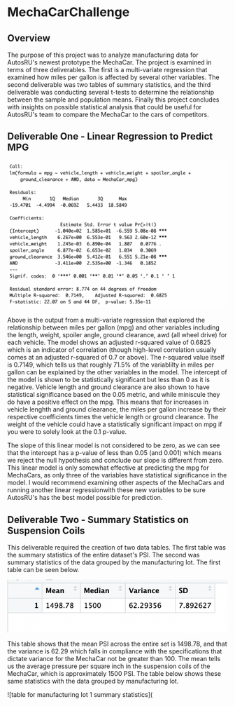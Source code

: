 # MechaCarChallenge
## Overview 
The purpose of this project was to analyze manufacturing data for AutosRU's newest prototype the MechaCar. The project is examined in terms of three deliverables. The first is a multi-variate regression that examined how miles per gallon is affected by several other variables. The second deliverable was two tables of summary statistics, and the third deliverable was conducting several t-tests to determine the relationship between the sample and population means. Finally this project concludes with insights on possible statistical analysis that could be useful for AutosRU's team to compare the MechaCar to the cars of competitors. 

## Deliverable One - Linear Regression to Predict MPG

![regression](https://github.com/kaileyosha/MechaCarChallenge/blob/011aec7dff75a0ca05e975a171b829868b5b34e6/MechaCarChallenge/Images/regression.png)

Above is the output from a multi-variate regression that explored the relationship between miles per gallon (mpg) and other variables including the length, weight, spoiler angle, ground clearance, awd (all wheel drive) for each vehicle. The model shows an adjusted r-squared value of 0.6825 which is an indicator of correlation (though high-level correlation usually comes at an adjusted r-squared of 0.7 or above). The r-squared value itself is 0.7149, which tells us that roughly 71.5% of the variablilty in miles per gallon can be explained by the other variables in the model. The intercept of the model is shown to be statistically significant but less than 0 as it is negative. Vehicle length and ground clearance are also shown to have statistical significance based on the 0.05 metric, and while miniscule they do have a positive effect on the mpg. This means that for increases in vehicle lenghth and ground clearance, the miles per gallon increase by their respective coefficients times the vehicle length or ground clearance. The weight of the vehicle could have a statistically significant impact on mpg if you were to solely look at the 0.1 p-value. 

The slope of this linear model is not considered to be zero, as we can see that the intercept has a p-value of less than 0.05 (and 0.001) which means we reject the null hypothesis and conclude our slope is different from zero. This linear model is only somewhat effective at predicting the mpg for MechaCars, as only three of the variables have statistical significance in the model. I would recommend examining other aspects of the MechaCars and running another linear regressionwith these new variables to be sure AutosRU's has the best model possible for prediction. 

## Deliverable Two - Summary Statistics on Suspension Coils

This deliverable required the creation of two data tables. The first table was the summary statistics of the entire dataset's PSI. The second was summary statistics of the data grouped by the manufacturing lot. The first table can be seen below. 

![table of summary statistics](https://github.com/kaileyosha/MechaCarChallenge/blob/eb03981109b853c45d65c03ac66df3bd0eb81ed3/MechaCarChallenge/Images/table_summary.png)

This table shows that the mean PSI across the entire set is 1498.78, and that the variance is 62.29 which falls in compliance with the specifications that dictate variance for the MechaCar not be greater than 100. The mean tells us the average pressure per square inch in the suspension coils of the MechaCar, which is approximately 1500 PSI. The table below shows these same statistics with the data grouped by manufacturing lot.

![table for manufacturing lot 1 summary statistics](

